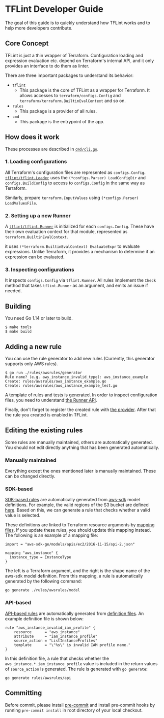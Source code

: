 # TFLint Developer Guide

The goal of this guide is to quickly understand how TFLint works and to help more developers contribute.

## Core Concept

TFLint is just a thin wrapper of Terraform. Configuration loading and expression evaluation etc. depend on Terraform's internal API, and it only provides an interface to do them as linter.

There are three important packages to understand its behavior:

- `tflint`
  - This package is the core of TFLint as a wrapper for Terraform. It allows accesses to `terraform/configs.Config` and `terraform/terraform.BuiltinEvalContext` and so on.
- `rules`
  - This package is a provider of all rules.
- `cmd`
  - This package is the entrypoint of the app.

## How does it work

These processes are described in [`cmd/cli.go`](https://github.com/terraform-linters/tflint/blob/master/cmd/cli.go).

### 1. Loading configurations

All Terraform's configuration files are represented as `configs.Config`. [`tflint/tflint.Loader`](https://github.com/terraform-linters/tflint/blob/master/tflint/loader.go) uses the `(*configs.Parser) LoadConfigDir` and `configs.BuildConfig` to access to `configs.Config` in the same way as Terraform.

Similarly, prepare `terraform.InputValues` using `(*configs.Parser) LoadValuesFile`.

### 2. Setting up a new Runner

A [`tflint/tflint.Runner`](https://github.com/terraform-linters/tflint/blob/master/tflint/runner.go) is initialized for each `configs.Config`. These have their own evaluation context for that module, represented as `terraform.BuiltinEvalContext`.

it uses `(*terraform.BuiltinEvalContext) EvaluateExpr` to evaluate expressions. Unlike Terraform, it provides a mechanism to determine if an expression can be evaluated.

### 3. Inspecting configurations

It inspects `configs.Config` via `tflint.Runner`. All rules implement the `Check` method that takes `tflint.Runner` as an argument, and emits an issue if needed.

## Building

You need Go 1.14 or later to build.

```console
$ make tools
$ make build
```

## Adding a new rule

You can use the rule generator to add new rules (Currently, this generator supports only AWS rules).

```console
$ go run ./rules/awsrules/generator
Rule name? (e.g. aws_instance_invalid_type): aws_instance_example
Create: rules/awsrules/aws_instance_example.go
Create: rules/awsrules/aws_instance_example_test.go
```

A template of rules and tests is generated. In order to inspect configuration files, you need to understand [the Runner API](https://github.com/terraform-linters/tflint/blob/master/tflint/runner.go).

Finally, don't forget to register the created rule with [the provider](https://github.com/terraform-linters/tflint/blob/master/rules/provider.go). After that the rule you created is enabled in TFLint.

## Editing the existing rules

Some rules are manually maintained, others are automatically generated. You should not edit directly anything that has been generated automatically.

### Manually maintained

Everything except the ones mentioned later is manually maintained. These can be changed directly.

### SDK-based

[SDK-based rules](https://github.com/terraform-linters/tflint/tree/master/rules/awsrules/models) are automatically generated from [aws-sdk](https://github.com/aws/aws-sdk-go) model definitions. For example, the valid regions of the S3 bucket are defined [here](https://github.com/aws/aws-sdk-go/blob/v1.23.11/models/apis/s3/2006-03-01/api-2.json#L1090-L1105). Based on this, we can generate a rule that checks whether a valid value is selected.

These definitions are linked to Terraform resource arguments by [mapping files](https://github.com/terraform-linters/tflint/tree/master/rules/awsrules/models/mappings). If you update these rules, you should update this mapping instead. The following is an example of a mapping file:

```hcl
import = "aws-sdk-go/models/apis/ec2/2016-11-15/api-2.json"

mapping "aws_instance" {
  instance_type = InstanceType
}
```

The left is a Terraform argument, and the right is the shape name of the aws-sdk model definition. From this mapping, a rule is automatically generated by the following command:

```console
go generate ./rules/awsrules/model
```

### API-based

[API-based rules](https://github.com/terraform-linters/tflint/tree/master/rules/awsrules/api) are automatically generated from [definition files](https://github.com/terraform-linters/tflint/tree/master/rules/awsrules/api/definitions). An example definition file is shown below:

```hcl
rule "aws_instance_invalid_iam_profile" {
    resource      = "aws_instance"
    attribute     = "iam_instance_profile"
    source_action = "ListInstanceProfiles"
    template      = "\"%s\" is invalid IAM profile name."
}
```

In this definition file, a rule that checks whether the `aws_instance.*.iam_instance_profile` value is included in the return values of `source_action` is generated. The rule is generated with `go generate`:

```console
go generate rules/awsrules/api
```

## Committing

Before commit, please install [pre-commit](https://pre-commit.com/) and install pre-commit hooks by running `pre-commit install` in root directory of your local checkout.
